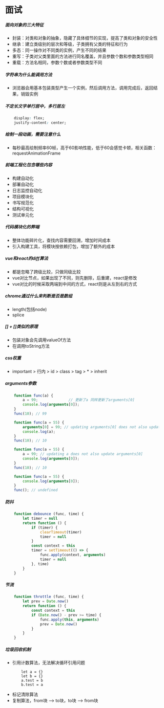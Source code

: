 # 面试

##### 面向对象的三大特征
* 封装：对类和对象的抽象，隐藏了具体细节的实现，提高了类和对象的安全性
* 继承：建立类级别的层次和等级，子类拥有父类的特征和行为
* 多态：同一操作对不同类的实例，产生不同的结果
* 重写：子类对父类里面的方法进行同名覆盖，并且参数个数和参数类型相同
* 重载：方法名相同，参数个数或者参数类型不同

##### 字符串为什么能调用方法
* 浏览器会用基本包装类型产生一个实例，然后调用方法，调用完成后，返回结果，销毁实例

##### 不定长文字单行居中，多行居左
```css
    display: flex;
    justify-content: center;
```

##### 绘制一段动画，需要注意什么
* 每秒最高绘制频率60帧，高于60影响性能，低于60会感觉卡顿，相关函数：requestAnimationFrame

##### 前端工程化包含哪些内容
* 构建自动化
* 部署自动化
* 日志监控自动化
* 项目模块化
* 书写规范化
* 结构可视化
* 测试单元化

##### 代码模块化的弊端
* 整体功能碎片化，查找内容需要回溯，增加时间成本
* 引入构建工具，将模块按依赖打包，增加了额外的成本

##### vue和react的diff算法
* 都是忽略了跨级比较，只做同级比较
* vue对比节点，如果出现了不同，则先删除，后重建，react是修改
* vue对比的时候采取两端到中间的方式，react则是从左到右的方式

##### chrome通过什么来判断是否是数组
* length(包括node)
* splice

##### [] + []类似的原理
* 包装对象会先调用valueOf方法
* 在调用toString方法

##### css权重
* important > 行内 > id > class > tag > * > inherit

##### arguments参数
```javascript
    function func(a) { 
        a = 99;              // 更新了a 同样更新了arguments[0] 
        console.log(arguments[0]);
    }
    func(10); // 99

    function func(a = 55) { 
        arguments[0] = 99; // updating arguments[0] does not also update a
        console.log(a);
    }
    func(10); // 10

    function func(a = 55) { 
        a = 99; // updating a does not also update arguments[0]
        console.log(arguments[0]);
    }
    func(10); // 10

    function func(a = 55) { 
        console.log(arguments[0]);
    }
    func(); // undefined
```

##### 防抖
```javascript
    function debounce (func, time) {
        let timer = null
        return function () {
            if (timer) {
                clearTimeout(timer)
                timer = null
            }
            const context = this
            timer = setTimeout(() => {
                func.apply(context, arguments)
                timer = null
            }, time)
        }
    }
```

##### 节流
```javascript
    function throttle (func, time) {
        let prev = Date.now()
        return function () {
            const context = this
            if (Date.now() - prev >= time) {
                func.apply(this, arguments)
                prev = Date.now()
            }
        }
    }
```

##### 垃圾回收机制
* 引用计数算法，无法解决循环引用问题
    ```
        let a = {}
        let b = {}
        a.test = b
        b.test = a
    ```
* 标记清除算法
* 复制算法，from块 --> to块，to块 --> from块
